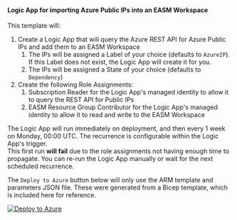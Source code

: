 #### Logic App for importing Azure Public IPs into an EASM Workspace

This template will:
  1. Create a Logic App that will query the Azure REST API for Azure Public IPs and add them to an EASM Workspace
     1. The IPs will be assigned a Label of your choice (defaults to `AzureIP`). If this Label does not exist, the Logic App will create it for you.
     2. The IPs will be assigned a State of your choice (defaults to `Dependency`)
  2. Create the following Role Assignments:
     1. Subscription Reader for the Logic App's managed identity to allow it to query the REST API for Public IPs
     2. EASM Resource Group Contributor for the Logic App's managed identity to allow it to read and write to the EASM Workspace

The Logic App will run immediately on deployment, and then every 1 week on Monday, 00:00 UTC. The recurrence is configurable within the Logic App's trigger.  
This first run **will fail** due to the role assignments not having enough time to propagate. You can re-run the Logic App manually or wait for the next scheduled recurrence. 

The `Deploy to Azure` button below will only use the ARM template and parameters JSON file. These were generated from a Bicep template, which is included here for reference.

[![Deploy to Azure](https://aka.ms/deploytoazurebutton)](https://portal.azure.com/#create/Microsoft.Template/uri/https%3A%2F%2Fraw.githubusercontent.com%2Fmr-mongo%2FMDEASM%2Fmain%2FLogicApp_GetAzurePublicIPs%2FGetAzurePublicIPs.json)